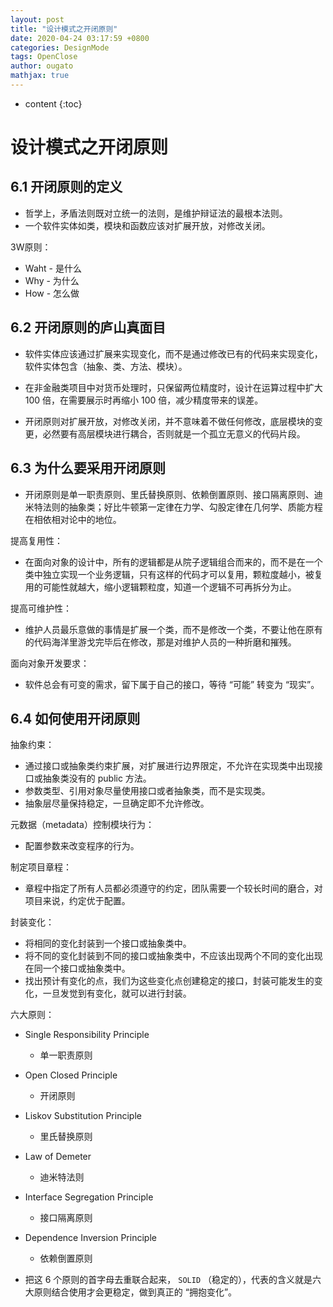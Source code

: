 ```yaml
---
layout: post
title: "设计模式之开闭原则"
date: 2020-04-24 03:17:59 +0800
categories: DesignMode
tags: OpenClose
author: ougato
mathjax: true
---
```


* content
{:toc}




# 设计模式之开闭原则

## 6.1 开闭原则的定义

* 哲学上，矛盾法则既对立统一的法则，是维护辩证法的最根本法则。
* 一个软件实体如类，模块和函数应该对扩展开放，对修改关闭。

3W原则：

* Waht - 是什么
* Why - 为什么
* How - 怎么做

## 6.2 开闭原则的庐山真面目

* 软件实体应该通过扩展来实现变化，而不是通过修改已有的代码来实现变化，软件实体包含（抽象、类、方法、模块）。

* 在非金融类项目中对货币处理时，只保留两位精度时，设计在运算过程中扩大 100 倍，在需要展示时再缩小 100 倍，减少精度带来的误差。

* 开闭原则对扩展开放，对修改关闭，并不意味着不做任何修改，底层模块的变更，必然要有高层模块进行耦合，否则就是一个孤立无意义的代码片段。

## 6.3 为什么要采用开闭原则

* 开闭原则是单一职责原则、里氏替换原则、依赖倒置原则、接口隔离原则、迪米特法则的抽象类；好比牛顿第一定律在力学、勾股定律在几何学、质能方程在相依相对论中的地位。

提高复用性：

* 在面向对象的设计中，所有的逻辑都是从院子逻辑组合而来的，而不是在一个类中独立实现一个业务逻辑，只有这样的代码才可以复用，颗粒度越小，被复用的可能性就越大，缩小逻辑颗粒度，知道一个逻辑不可再拆分为止。

提高可维护性：

* 维护人员最乐意做的事情是扩展一个类，而不是修改一个类，不要让他在原有的代码海洋里游戈完毕后在修改，那是对维护人员的一种折磨和摧残。

面向对象开发要求：
* 软件总会有可变的需求，留下属于自己的接口，等待 “可能” 转变为 “现实”。

## 6.4 如何使用开闭原则

抽象约束：

* 通过接口或抽象类约束扩展，对扩展进行边界限定，不允许在实现类中出现接口或抽象类没有的 public 方法。
* 参数类型、引用对象尽量使用接口或者抽象类，而不是实现类。
* 抽象层尽量保持稳定，一旦确定即不允许修改。

元数据（metadata）控制模块行为：

* 配置参数来改变程序的行为。

制定项目章程：

* 章程中指定了所有人员都必须遵守的约定，团队需要一个较长时间的磨合，对项目来说，约定优于配置。

封装变化：

* 将相同的变化封装到一个接口或抽象类中。
* 将不同的变化封装到不同的接口或抽象类中，不应该出现两个不同的变化出现在同一个接口或抽象类中。
* 找出预计有变化的点，我们为这些变化点创建稳定的接口，封装可能发生的变化，一旦发觉到有变化，就可以进行封装。

六大原则：

* Single Responsibility Principle
    * 单一职责原则
* Open Closed Principle
    * 开闭原则
* Liskov Substitution Principle
    * 里氏替换原则
* Law of Demeter
    * 迪米特法则
* Interface Segregation Principle
    * 接口隔离原则
* Dependence Inversion Principle
    * 依赖倒置原则

* 把这 6 个原则的首字母去重联合起来， `SOLID` （稳定的），代表的含义就是六大原则结合使用才会更稳定，做到真正的 “拥抱变化”。


    